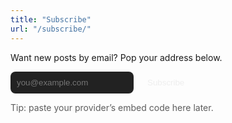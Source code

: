 ```yaml
---
title: "Subscribe"
url: "/subscribe/"
---
```


Want new posts by email? Pop your address below.

<!-- Replace the action with your Mailchimp / Beehiiv / ConvertKit form URL -->
<form method="post" action="#" style="display:flex;gap:8px;align-items:center;">
  <input type="email" name="email" placeholder="you@example.com" required
         style="padding:10px;border-radius:8px;border:1px solid var(--border);background:#222;color:#eee;">
  <button type="submit" class="btn" style="padding:10px 14px;border-radius:8px;border:1px solid var(--orange);background:transparent;color:#eee;">
    Subscribe
  </button>
</form>

<p style="opacity:.7;margin-top:.75rem;">Tip: paste your provider’s embed code here later.</p>